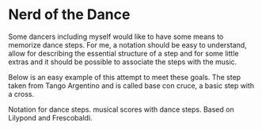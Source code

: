 # Nerd of the Dance


Some dancers including myself would like to have some means to memorize dance steps. 
For me, a notation should be easy to understand, allow for describing the essential structure of a step and for some little extras
and it should be possible to associate the steps with the music. 

Below is an easy example of this attempt to meet these goals. The step taken from Tango Argentino and is called base con cruce, a basic step with a cross. 








Notation for dance steps. musical scores with dance steps. Based on Lilypond and Frescobaldi.
